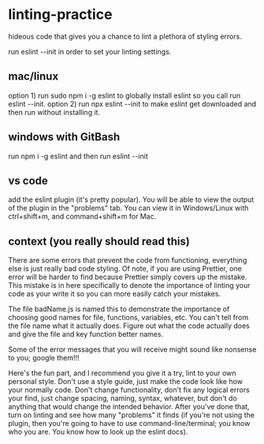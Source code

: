# linting-practice
hideous code that gives you a chance to lint a plethora of styling errors.

run eslint --init in order to set your linting settings.

## mac/linux
option 1) run sudo npm i -g eslint to globally install eslint so you call run eslint --init.
option 2) run npx eslint --init to make eslint get downloaded and then run without installing it.

## windows with GitBash
run npm i -g eslint and then run eslint --init

## vs code
add the eslint plugin (it's pretty popular). You will be able to view the output of the plugin in the "problems" tab. You can view it in Windows/Linux with ctrl+shift+m, and command+shift+m for Mac.

## context (you really should read this)
There are some errors that prevent the code from functioning, everything else is just really bad code styling. Of note, if you are using Prettier, one error will be harder to find because Prettier simply covers up the mistake. This mistake is in here specifically to denote the importance of linting your code as your write it so you can more easily catch your mistakes.

The file badName.js is named this to demonstrate the importance of choosing good names for file, functions, variables, etc. You can't tell from the file name what it actually does. Figure out what the code actually does and give the file and key function better names.

Some of the error messages that you will receive might sound like nonsense to you; google them!!!

Here's the fun part, and I recommend you give it a try, lint to your own personal style. Don't use a style guide, just make the code look like how your normally code. Don't change functionality, don't fix any logical errors your find, just change spacing, naming, syntax, whatever, but don't do anything that would change the intended behavior. After you've done that, turn on linting and see how many "problems" it finds (if you're not using the plugin, then you're going to have to use command-line/terminal; you know who you are. You know how to look up the eslint docs).
